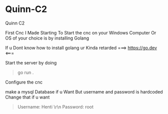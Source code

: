 # Quinn-C2
Quinn C2

First Cnc I Made Starting 
To Start the cnc on your Windows Computer Or OS of your choice is by installing Golang

If u Dont know how to install golang ur Kinda retarded 
===> https://go.dev <===

Start the server by doing 

> go run .

Configure the cnc 

make a mysql Database if u Want But username and password is hardcoded Change that if u want

> Username: Henti \r\n
> Password: root
